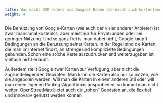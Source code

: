 ```yaml
---
title: Was macht OSM anders als Google? Haben die nicht auch kostenlose Karten?
weight: 4
---
```


Die Benutzung von Google-Karten (wie auch der vieler anderer Anbieter) ist zwar
manchmal kostenlos, aber meist nur für Privatkunden oder bei geringer Nutzung.
Und so ganz frei ist man dabei nicht, Google knüpft Bedingungen an die
Benutzung seiner Karten. In der Regel sind die Karten, die man im Internet
findet, an strenge und komplizierte Bedingungen gebunden. Schon eine solche
Karte auszudrucken und weiterzugeben ist vielfach nicht erlaubt.

Außerdem stellt Google zwar Karten zur Verfügung, aber nicht die
zugrundeliegenden Geodaten. Man kann die Karten also nur so nutzen, wie sie
angeboten werden. Will man die Karten in einem anderen Stil oder will man einen
eigenen Routing-Algorithmus ausprobieren, so kommt man nicht weiter.
OpenStreetMap bietet auch die „rohen“ Geodaten an, die flexibel und innovativ
genutzt werden können.
